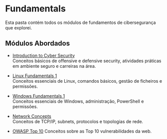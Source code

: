 # Fundamentals

Esta pasta contém todos os módulos de fundamentos de cibersegurança que explorei.

## Módulos Abordados

- [Introduction to Cyber Security](Introduction-to-Cyber-Security/README.md)  
  Conceitos básicos de offensive e defensive security, atividades práticas em ambiente seguro e carreiras na área.

- [Linux Fundamentals 1](Linux-Fundamentals-1/README.md)  
  Conceitos essenciais de Linux, comandos básicos, gestão de ficheiros e permissões.

- [Windows Fundamentals 1](Windows-Fundamentals-1/README.md)  
  Conceitos essenciais de Windows, administração, PowerShell e permissões.

- [Network Concepts](Network-Concepts/README.md)  
  Conceitos de TCP/IP, subnets, protocolos e topologias de rede.

- [OWASP Top 10](Fundamentals/OWASP-Top-10/README.md)
  Conceitos sobre as Top 10 vulnerabilidades da web.  
